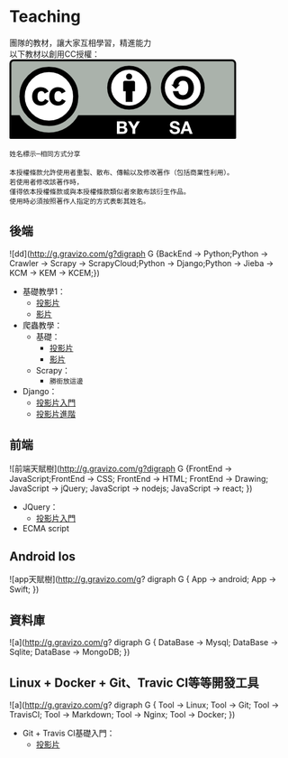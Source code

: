 # Teaching
團隊的教材，讓大家互相學習，精進能力  
以下教材以創用CC授權：  
![圖片](by-sa.png)

```
姓名標示─相同方式分享  

本授權條款允許使用者重製、散布、傳輸以及修改著作（包括商業性利用）。
若使用者修改該著作時，
僅得依本授權條款或與本授權條款類似者來散布該衍生作品。
使用時必須按照著作人指定的方式表彰其姓名。
```

## 後端

![dd](http://g.gravizo.com/g?digraph G {BackEnd -> Python;Python -> Crawler -> Scrapy -> ScrapyCloud;Python -> Django;Python -> Jieba -> KCM -> KEM -> KCEM;})

* 基礎教學1：
  * [投影片](http://slides.com/davidtnfsh/deck-3)
  * [影片]()
* 爬蟲教學：
  * 基礎：
    * [投影片](http://slides.com/davidtnfsh/deck)
    * [影片]()
  * Scrapy：
    * `勝銜放這邊`
* Django：
  * [投影片入門](http://slides.com/campass/deck#/)
  * [投影片進階](django/django-2.md)

## 前端

![前端天賦樹](http://g.gravizo.com/g?digraph G {FrontEnd -> JavaScript;FrontEnd -> CSS;   FrontEnd -> HTML;   FrontEnd -> Drawing;   JavaScript -> jQuery;   JavaScript -> nodejs;   JavaScript -> react; })

* JQuery：
  * [投影片入門](JQuery/JQuery初階.md)
* ECMA script

## Android Ios

![app天賦樹](http://g.gravizo.com/g? digraph G {   App -> android;   App -> Swift; })

## 資料庫

![a](http://g.gravizo.com/g? digraph G {   DataBase -> Mysql;   DataBase -> Sqlite;   DataBase -> MongoDB; })

## Linux + Docker + Git、Travic CI等等開發工具

![a](http://g.gravizo.com/g? digraph G {   Tool -> Linux;   Tool -> Git;   Tool -> TravisCI;   Tool -> Markdown;   Tool -> Nginx;   Tool -> Docker; })

* Git + Travis CI基礎入門：
  * [投影片](http://slides.com/davidtnfsh/deck-2)

